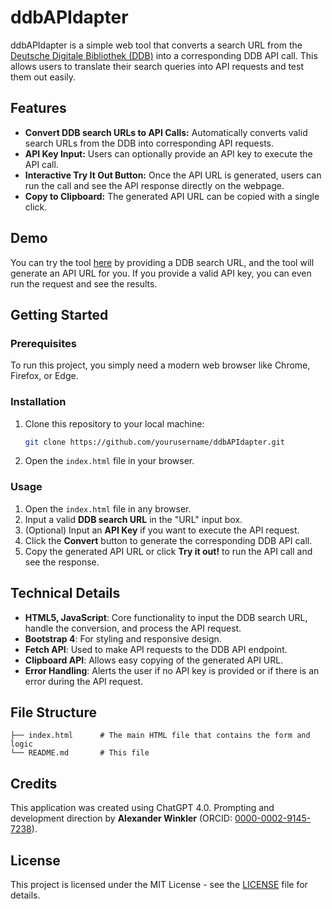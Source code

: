 # ddbAPIdapter

ddbAPIdapter is a simple web tool that converts a search URL from the [Deutsche Digitale Bibliothek (DDB)](https://www.deutsche-digitale-bibliothek.de) into a corresponding DDB API call. This allows users to translate their search queries into API requests and test them out easily.

## Features

- **Convert DDB search URLs to API Calls:** Automatically converts valid search URLs from the DDB into corresponding API requests.
- **API Key Input:** Users can optionally provide an API key to execute the API call.
- **Interactive Try It Out Button:** Once the API URL is generated, users can run the call and see the API response directly on the webpage.
- **Copy to Clipboard:** The generated API URL can be copied with a single click.

## Demo

You can try the tool [here](https://alexander-winkler.github.io/ddbAPIdapter) by providing a DDB search URL, and the tool will generate an API URL for you. If you provide a valid API key, you can even run the request and see the results.

## Getting Started

### Prerequisites

To run this project, you simply need a modern web browser like Chrome, Firefox, or Edge.

### Installation

1. Clone this repository to your local machine:

    ```bash
    git clone https://github.com/yourusername/ddbAPIdapter.git
    ```

2. Open the `index.html` file in your browser.

### Usage

1. Open the `index.html` file in any browser.
2. Input a valid **DDB search URL** in the "URL" input box.
3. (Optional) Input an **API Key** if you want to execute the API request.
4. Click the **Convert** button to generate the corresponding DDB API call.
5. Copy the generated API URL or click **Try it out!** to run the API call and see the response.

## Technical Details

- **HTML5, JavaScript**: Core functionality to input the DDB search URL, handle the conversion, and process the API request.
- **Bootstrap 4**: For styling and responsive design.
- **Fetch API**: Used to make API requests to the DDB API endpoint.
- **Clipboard API**: Allows easy copying of the generated API URL.
- **Error Handling**: Alerts the user if no API key is provided or if there is an error during the API request.

## File Structure

```plaintext
├── index.html      # The main HTML file that contains the form and logic
└── README.md       # This file
```

## Credits

This application was created using ChatGPT 4.0. Prompting and development direction by **Alexander Winkler** (ORCID: [0000\-0002\-9145\-7238](https://orcid.org/0000-0002-9145-7238)).

## License

This project is licensed under the MIT License - see the [LICENSE](LICENSE) file for details.